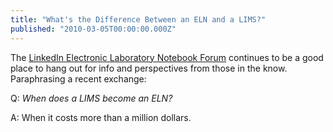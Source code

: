 ```yaml
---
title: "What's the Difference Between an ELN and a LIMS?"
published: "2010-03-05T00:00:00.000Z"
---
```


The [LinkedIn Electronic Laboratory Notebook Forum](http://www.linkedin.com/groups?home=&gid=2723825&trk=anet_ug_hm) continues to be a good place to hang out for info and perspectives from those in the know. Paraphrasing a recent exchange:

Q: *When does a LIMS become an ELN?*

A: When it costs more than a million dollars.